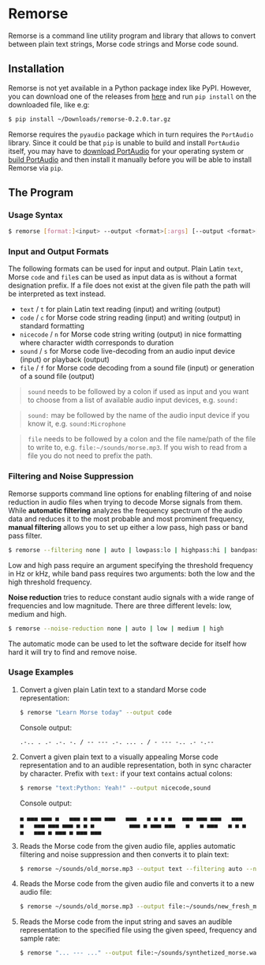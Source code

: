 # Remorse

Remorse is a command line utility program and library that allows to convert between plain text strings, Morse code
strings and Morse code sound.

## Installation

Remorse is not yet available in a Python package index like PyPI. However, you can download one of the releases from
[here](https://github.com/sebastianzander/remorse/releases) and run `pip install` on the downloaded file, like e.g:

```bash
$ pip install ~/Downloads/remorse-0.2.0.tar.gz
```

Remorse requires the `pyaudio` package which in turn requires the `PortAudio` library. Since it could be that `pip` is
unable to build and install `PortAudio` itself, you may have to
[download PortAudio](http://files.portaudio.com/download.html) for your operating system or
[build PortAudio](http://portaudio.com/docs/v19-doxydocs/compile_linux.html) and then install it manually before you
will be able to install Remorse via `pip`.

## The Program

### Usage Syntax

```bash
$ remorse [format:]<input> --output <format>[:args] [--output <format>[:args]] [options..]
```

### Input and Output Formats

The following formats can be used for input and output. Plain Latin `text`, Morse `code` and `file`s can be used as input
data as is without a format designation prefix. If a file does not exist at the given file path the path will be
interpreted as text instead.

 * `text` / `t` for plain Latin text reading (input) and writing (output)
 * `code` / `c` for Morse code string reading (input) and writing (output) in standard formatting
 * `nicecode` / `n` for Morse code string writing (output) in nice formatting where character width corresponds to duration
 * `sound` / `s` for Morse code live-decoding from an audio input device (input) or playback (output)
 * `file` / `f` for Morse code decoding from a sound file (input) or generation of a sound file (output)

> `sound` needs to be followed by a colon if used as input and you want to choose from a list of available audio input
devices, e.g. `sound:`

> `sound:` may be followed by the name of the audio input device if you know it, e.g. `sound:Microphone`

> `file` needs to be followed by a colon and the file name/path of the file to write to,
e.g. `file:~/sounds/morse.mp3`. If you wish to read from a file you do not need to prefix the path.

### Filtering and Noise Suppression

Remorse supports command line options for enabling filtering of and noise reduction in audio files when trying to decode
Morse signals from them. While **automatic filtering** analyzes the frequency spectrum of the audio data and reduces it
to the most probable and most prominent frequency, **manual filtering** allows you to set up either a low pass, high
pass or band pass filter.

```bash
$ remorse --filtering none | auto | lowpass:lo | highpass:hi | bandpass:lo,hi
```

Low and high pass require an argument specifying the threshold frequency in Hz or kHz, while band pass requires two
arguments: both the low and the high threshold frequency.

**Noise reduction** tries to reduce constant audio signals with a wide range of frequencies and low magnitude.
There are three different levels: low, medium and high.

```bash
$ remorse --noise-reduction none | auto | low | medium | high
```

The automatic mode can be used to let the software decide for itself how hard it will try to find and remove noise.

### Usage Examples

1. Convert a given plain Latin text to a standard Morse code representation:

    ```bash
    $ remorse "Learn Morse today" --output code
    ```

    Console output:

    ```plain
    .-.. . .- .-. -. / -- --- .-. ... . / - --- -.. .- -.--
    ```

2. Convert a given plain text to a visually appealing Morse code representation and to an audible representation, both
in sync character by character. Prefix with `text:` if your text contains actual colons:

    ```bash
    $ remorse "text:Python: Yeah!" --output nicecode,sound
    ```

    Console output:

    ```plain
    ▄ ▄▄▄ ▄▄▄ ▄   ▄▄▄ ▄ ▄▄▄ ▄▄▄   ▄▄▄   ▄ ▄ ▄ ▄   ▄▄▄ ▄▄▄ ▄▄▄   ▄▄▄ ▄   ▄▄▄ ▄▄▄ ▄▄▄ ▄ ▄ ▄          ▄▄▄ ▄ ▄▄▄ ▄▄▄   ▄   ▄ ▄▄▄   ▄ ▄ ▄ ▄   ▄▄▄ ▄ ▄▄▄ ▄ ▄▄▄ ▄▄▄
    ```

3. Reads the Morse code from the given audio file, applies automatic filtering and noise suppression and then converts
it to plain text:

    ```bash
    $ remorse ~/sounds/old_morse.mp3 --output text --filtering auto --noise-reduction low
    ```

4. Reads the Morse code from the given audio file and converts it to a new audio file:

    ```bash
    $ remorse ~/sounds/old_morse.mp3 --output file:~/sounds/new_fresh_morse.mp3 --speed 20wpm --frequency 1khz --sample-rate 44100hz
    ```

5. Reads the Morse code from the input string and saves an audible representation to the specified file using the given
speed, frequency and sample rate:

    ```bash
    $ remorse "... --- ..." --output file:~/sounds/synthetized_morse.wav --speed 20wpm --frequency 600hz --sample-rate 8khz
    ```
